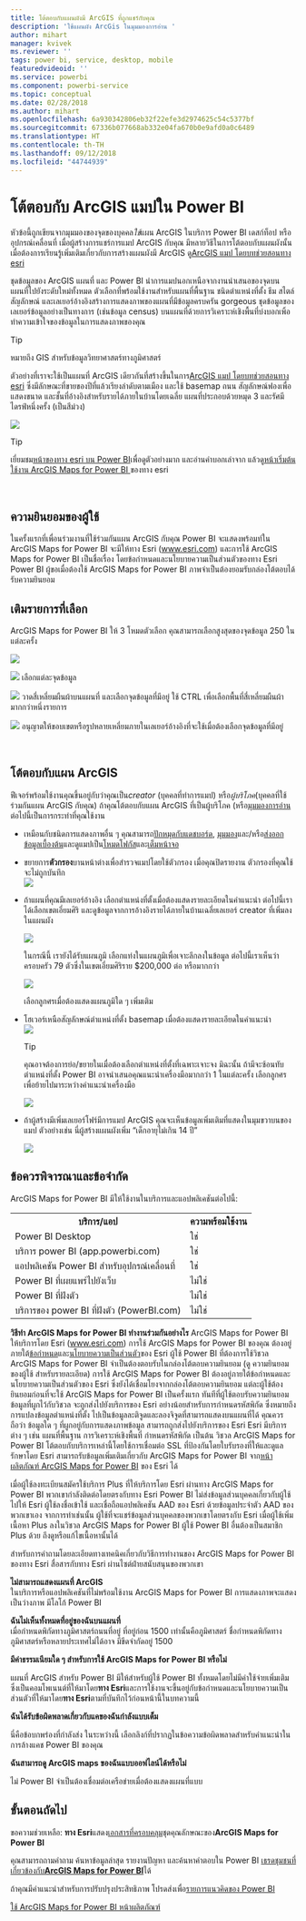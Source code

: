 ```yaml
---
title: โต้ตอบกับแผนผังมี ArcGIS ที่ถูกแชร์กับคุณ
description: 'ใช้แผนผัง ArcGis ในมุมมองการอ่าน '
author: mihart
manager: kvivek
ms.reviewer: ''
tags: power bi, service, desktop, mobile
featuredvideoid: ''
ms.service: powerbi
ms.component: powerbi-service
ms.topic: conceptual
ms.date: 02/28/2018
ms.author: mihart
ms.openlocfilehash: 6a930342806eb32f22efe3d2974625c54c5377bf
ms.sourcegitcommit: 67336b077668ab332e04fa670b0e9afd0a0c6489
ms.translationtype: HT
ms.contentlocale: th-TH
ms.lasthandoff: 09/12/2018
ms.locfileid: "44744939"
---
```

# <a name="interacting-with-arcgis-maps-in-power-bi"></a>โต้ตอบกับ ArcGIS แมปใน Power BI
หัวข้อนี้ถูกเขียนจากมุมมองของจุดของบุคคล*ใช้*แผน ArcGIS ในบริการ Power BI เดสก์ท็อป หรืออุปกรณ์เคลื่อนที่ เมื่อผู้สร้างการแชร์การแมป ArcGIS กับคุณ มีหลายวิธีในการโต้ตอบกับแผนผังนั้น  เมื่อต้องการเรียนรู้เพิ่มเติมเกี่ยวกับการสร้างแผนผังมี ArcGIS ดู[ArcGIS แมป โดยบทช่วยสอนทาง esri](../power-bi-visualization-arcgis.md)

ชุดข้อมูลของ ArcGIS แผนที่ และ Power BI นำการแมปนอกเหนือจากงานนำเสนอของจุดบนแผนที่ไปยังระดับใหม่ทั้งหมด ตัวเลือกที่พร้อมใช้งานสำหรับแผนที่พื้นฐาน ชนิดตำแหน่งที่ตั้ง ธีม สไตล์สัญลักษณ์ และเลเยอร์อ้างอิงสร้างการแสดงภาพของแผนที่มีข้อมูลครบครัน gorgeous ชุดข้อมูลของเลเยอร์ข้อมูลอย่างเป็นทางการ (เช่นข้อมูล census) บนแผนที่ด้วยการวิเคราะห์เชิงพื้นที่บ่งบอกเพิ้อทำความเข้าใจของข้อมูลในการแสดงภาพของคุณ

> [!TIP]
> หมายถึง GIS สำหรับข้อมูลวิทยาศาสตร์ทางภูมิศาสตร์
> 

ตัวอย่างที่เราจะใช้เป็นแผนที่ ArcGIS เดียวกันที่สร้างขึ้นในการ[ArcGIS แมป โดยบทช่วยสอนทาง esri](../power-bi-visualization-arcgis.md) ซึ่งมีลักษณะที่ขายของปีที่แล้วเรียงลำดับตามเมือง และใช้ basemap ถนน สัญลักษณ์ฟองเพื่อแสดงขนาด และชั้นที่อ้างอิงสำหรับรายได้ภายในบ้านโดยเฉลี่ย แผนที่ประกอบด้วยหมุด 3 และรัศมีไดรฟ์หนึ่งครั้ง (เป็นสีม่วง)

![](media/power-bi-visualizations-arcgis/power-bi-arcgis-esri-new.png)

> [!TIP]
> เยี่ยมชม[หน้าของทาง esri บน Power BI](https://www.esri.com/powerbi)เพื่อดูตัวอย่างมาก และอ่านคำบอกเล่าจาก แล้วดู[หน้าเริ่มต้นใช้งาน ArcGIS Maps for Power BI ](https://doc.arcgis.com/en/maps-for-powerbi/get-started/about-maps-for-power-bi.htm)ของทาง esri
> 
> 

<br/>

## <a name="user-consent"></a>ความยินยอมของผู้ใช้
ในครั้งแรกที่เพื่อนร่วมงานที่ใช้ร่วมกันแผน ArcGIS กับคุณ Power BI จะแสดงพร้อมท์ใน ArcGIS Maps for Power BI จะมีให้ทาง Esri (www.esri.com) และการใช้ ArcGIS Maps for Power BI เป็นชื่อเรื่อง โดยข้อกำหนดและนโยบายความเป็นส่วนตัวของทาง Esri Power BI ผู้ขอเมื่อต้องใช้ ArcGIS Maps for Power BI ภาพจำเป็นต้องยอมรับกล่องโต้ตอบได้รับความยินยอม

## <a name="selection-tools"></a>เติมรายการที่เลือก
ArcGIS Maps for Power BI ให้ 3 โหมดตัวเลือก คุณสามารถเลือกสูงสุดของจุดข้อมูล 250 ในแต่ละครั้ง

![](media/power-bi-visualizations-arcgis/power-bi-esri-selection-tools2.png)

![](media/power-bi-visualizations-arcgis/power-bi-esri-selection-single2.png) เลือกแต่ละจุดข้อมูล

![](media/power-bi-visualizations-arcgis/power-bi-esri-selection-marquee2.png) วาดสี่เหลี่ยมผืนผ้าบนแผนที่ และเลือกจุดข้อมูลที่มีอยู่ ใช้ CTRL เพื่อเลือกพื้นที่สี่เหลี่ยมผืนผ้ามากกว่าหนึ่งรายการ

![](media/power-bi-visualizations-arcgis/power-bi-esri-selection-reference-layer2.png) อนุญาตให้ขอบเขตหรือรูปหลายเหลี่ยมภายในเลเยอร์อ้างอิงที่จะใช้เมื่อต้องเลือกจุดข้อมูลที่มีอยู่

<br/>

## <a name="interacting-with-an-arcgis-map"></a>โต้ตอบกับแผน ArcGIS
ฟีเจอร์พร้อมใช้งานคุณขึ้นอยู่กับว่าคุณเป็น*creator* (บุคคลที่ทำการแมป) หรือ*ผู้บริโภค*(บุคคลที่ใช้ร่วมกันแผน ArcGIS กับคุณ) ถ้าคุณโต้ตอบกับแผน ArcGIS ที่เป็นผู้บริโภค (หรือ[มุมมองการอ่าน](../service-reading-view-and-editing-view.md)ต่อไปนี้เป็นการกระทำที่คุณใช้งาน

* เหมือนกับชนิดการแสดงภาพอื่น ๆ คุณสามารถ[ปักหมุดกับแดชบอร์ด](../service-dashboard-pin-tile-from-report.md), [มุมมอง](../service-reports-show-data.md)และ/หรือ[ส่งออกข้อมูลเบื้องต้น](../power-bi-visualization-export-data.md)และดูแมปเป็น[โหมดโฟกัส](../service-focus-mode.md)และ[เต็มหน้าจอ](../service-fullscreen-mode.md)    
* ขยายการ**ตัวกรอง**บานหน้าต่างเพื่อสำรวจแมปโดยใช้ตัวกรอง เมื่อคุณปิดรายงาน ตัวกรองที่คุณใช้จะไม่ถูกบันทึก    
    ![](media/power-bi-visualizations-arcgis/power-bi-filter-newer.png)  
* ถ้าแผนที่คุณมีเลเยอร์อ้างอิง เลือกตำแหน่งที่ตั้งเมื่อต้องแสดงรายละเอียดในคำแนะนำ ต่อไปนี้เราได้เลือกเขตเอี่ยมศิริ และดูข้อมูลจากการอ้างอิงรายได้ภายในบ้านเฉลี่ยเลเยอร์ creator ที่เพิ่มลงในแผนผัง
  
    ![](media/power-bi-visualizations-arcgis/power-bi-reference-layer.png)  
  
    ในกรณีนี้ เรายังได้รับแผนภูมิ เลือกแท่งในแผนภูมิเพื่อเจาะลึกลงในข้อมูล ต่อไปนี้เราเห็นว่า ครอบครัว 79 ตัวซึ่งในเขตเอี่ยมศิริราย $200,000 ต่อ หรือมากกว่า
  
    ![](media/power-bi-visualizations-arcgis/power-bi-tooltip-chart.png)
  
    เลือกลูกศรเมื่อต้องแสดงแผนภูมิใด ๆ เพิ่มเติม
* โฮเวอร์เหนือสัญลักษณ์ตำแหน่งที่ตั้ง basemap เมื่อต้องแสดงรายละเอียดในคำแนะนำ     
  ![](media/power-bi-visualizations-arcgis/power-bi-arcgis-hover.png)
  
  > [!TIP]
  > คุณอาจต้องการย่อ/ขยายในเมื่อต้องเลือกตำแหน่งที่ตั้งที่เฉพาะเจาะจง  มิฉะนั้น ถ้ามีจะซ้อนทับตำแหน่งที่ตั้ง Power BI อาจนำเสนอคุณแนะนำเครื่องมือมากกว่า 1 ในแต่ละครั้ง เลือกลูกศรเพื่อย้ายไปมาระหว่างคำแนะนำเครื่องมือ
  > 
  > ![](media/power-bi-visualizations-arcgis/power-bi-3-screens.png)
  > 
  > 
* ถ้าผู้สร้างมีเพิ่มเลเยอร์โฟร์มีการแมป ArcGIS คุณจะเห็นข้อมูลเพิ่มเติมที่แสดงในมุมขวาบนของแมป  ตัวอย่างเช่น นี่ผู้สร้างแผนผังเพิ่ม “เด็กอายุไม่เกิน 14 ปี”
  
    ![](media/power-bi-visualizations-arcgis/power-bi-demographics.png)

## <a name="considerations-and-limitations"></a>ข้อควรพิจารณาและข้อจำกัด
ArcGIS Maps for Power BI มีให้ใช้งานในบริการและแอปพลิเคชันต่อไปนี้:

<table>
<tr><th>บริการ/แอป</th><th>ความพร้อมใช้งาน</th></tr>
<tr>
<td>Power BI Desktop</td>
<td>ใช่</td>
</tr>
<tr>
<td>บริการ power BI (app.powerbi.com)</td>
<td>ใช่</td>
</tr>
<tr>
<td>แอปพลิเคชัน Power BI สำหรับอุปกรณ์เคลื่อนที่</td>
<td>ใช่</td>
</tr>
<tr>
<td>Power BI ที่เผยแพร่ไปยังเว็บ</td>
<td>ไม่ใช่</td>
</tr>
<tr>
<td>Power BI ที่ฝังตัว</td>
<td>ไม่ใช่</td>
</tr>
<tr>
<td>บริการของ power BI ที่ฝังตัว (PowerBI.com)</td>
<td>ไม่ใช่</td>
</tr>
</table>

**วิธีทำ ArcGIS Maps for Power BI ทำงานร่วมกันอย่างไร**
ArcGIS Maps for Power BI ให้บริการโดย Esri (www.esri.com) การใช้ ArcGIS Maps for Power BI ของคุณ ต้องอยู่ภายใต้[ข้อกำหนด](https://go.microsoft.com/fwlink/?LinkID=8263222)และ[นโยบายความเป็นส่วนตัว](https://go.microsoft.com/fwlink/?LinkID=826323)ของ Esri ผู้ใช้ Power BI ที่ต้องการใช้วิชวล ArcGIS Maps for Power BI จำเป็นต้องตอบรับในกล่องโต้ตอบความยินยอม (ดู ความยินยอมของผู้ใช้ สำหรับรายละเอียด)  การใช้ ArcGIS Maps for Power BI ต้องอยู่ภายใต้ข้อกำหนดและนโยบายความเป็นส่วนตัวของ Esri ซึ่งยังได้เชื่อมโยงจากกล่องโต้ตอบความยินยอม แต่ละผู้ใช้ต้องยินยอมก่อนที่จะใช้ ArcGIS Maps for Power BI เป็นครั้งแรก ทันทีที่ผู้ใช้ตอบรับความยินยอม ข้อมูลที่ผูกไว้กับวิชวล จะถูกส่งไปยังบริการของ Esri อย่างน้อยสำหรับการกำหนดรหัสพิกัด ซึ่งหมายถึงการแปลงข้อมูลตำแหน่งที่ตั้ง ไปเป็นข้อมูลละติจูดและลองจิจูดที่สามารถแสดงบนแผนที่ได้ คุณควรถือว่า ข้อมูลใด ๆ ที่ผูกอยู่กับการแสดงภาพข้อมูล สามารถถูกส่งไปยังบริการของ Esri Esri มีบริการต่าง ๆ เช่น แผนที่พื้นฐาน การวิเคราะห์เชิงพื้นที่ กำหนดรหัสพิกัด เป็นต้น วิชวล ArcGIS Maps for Power BI โต้ตอบกับบริการเหล่านี้โดยใช้การเชื่อมต่อ SSL ที่ป้องกันโดยใบรับรองที่ให้และดูแลรักษาโดย Esri สามารถรับข้อมูลเพิ่มเติมเกี่ยวกับ ArcGIS Maps for Power BI จาก[หน้าผลิตภัณฑ์ ArcGIS Maps for Power BI](https://www.esri.com/powerbi) ของ Esri ได้

เมื่อผู้ใช้ลงทะเบียนสมัครใช้บริการ Plus ที่ให้บริการโดย Esri ผ่านทาง ArcGIS Maps for Power BI พวกเขากำลังติดต่อโดยตรงกับทาง Esri Power BI ไม่ส่งข้อมูลส่วนบุคคลเกี่ยวกับผู้ใช้ไปให้ Esri ผู้ใช้ลงชื่อเข้าใช้ และเชื่อถือแอปพลิเคชัน AAD ของ Esri ด้วยข้อมูลประจำตัว AAD ของพวกเขาเอง จากการทำเช่นนั้น ผู้ใช้ที่จะแชร์ข้อมูลส่วนบุคคลของพวกเขาโดยตรงกับ Esri เมื่อผู้ใช้เพิ่มเนื้อหา Plus ลงในวิชวล ArcGIS Maps for Power BI ผู้ใช้ Power BI อื่นต้องเป็นสมาชิก Plus ด้วย ถึงดูหรือแก้ไขเนื้อหานั้นได้ 

สำหรับการคำถามโดยละเอียดทางเทคนิคเกี่ยวกับวิธีการทำงานของ ArcGIS Maps for Power BI ของทาง Esri สื่อสารกับทาง Esri ผ่านไซต์ฝ่ายสนับสนุนของพวกเขา

**ไม่สามารถแสดงแผนที่ ArcGIS**    
ในบริการหรือแอปพลิเคชันที่ไม่พร้อมใช้งาน ArcGIS Maps for Power BI การแสดงภาพจะแสดงเป็นว่างภาพ มีโลโก้ Power BI

**ฉันไม่เห็นทั้งหมดที่อยู่ของฉันบนแผนที่**    
เมื่อกำหนดพิกัดทางภูมิศาสตร์ถนนที่อยู่ ที่อยู่ก่อน 1500 เท่านั้นคือภูมิศาสตร์ ชื่อกำหนดพิกัดทางภูมิศาสตร์หรือหลายประเทศไม่ได้อาจ มีขีดจำกัดอยู่ 1500

**มีค่าธรรมเนียมใด ๆ สำหรับการใช้ ArcGIS Maps for Power BI หรือไม่**

แผนที่ ArcGIS สำหรับ Power BI มีให้สำหรับผู้ใช้ Power BI ทั้งหมดโดยไม่มีค่าใช้จ่ายเพิ่มเติม ซึ่งเป็นคอมโพเนนต์ที่ให้มาโดย**ทาง Esri**และการใช้งานจะขึ้นอยู่กับข้อกำหนดและนโยบายความเป็นส่วนตัวที่ให้มาโดย**ทาง Esri**ตามที่บันทึกไว้ก่อนหน้านี้ในบทความนี้

**ฉันได้รับข้อผิดพลาดเกี่ยวกับแคของฉันกำลังแบบเต็ม**

นี่คือข้อบกพร่องที่กำลังส่ง  ในระหว่างนี้ เลือกลิงก์ที่ปรากฏในข้อความข้อผิดพลาดสำหรับคำแนะนำในการล้างแคช Power BI ของคุณ

**ฉันสามารถดู ArcGIS maps ของฉันแบบออฟไลน์ได้หรือไม่**

ไม่ Power BI จำเป็นต้องเชื่อมต่อเครือข่ายเมื่อต้องแสดงแผนที่แบบ

## <a name="next-steps"></a>ขั้นตอนถัดไป
ขอความช่วยเหลือ: **ทาง Esri**แสดง[เอกสารที่ครอบคลุม](https://go.microsoft.com/fwlink/?LinkID=828772)ชุดคุณลักษณะของ**ArcGIS Maps for Power BI**

คุณสามารถถามคำถาม ค้นหาข้อมูลล่าสุด รายงานปัญหา และค้นหาคำตอบใน Power BI [เธรดชุมชนที่เกี่ยวข้องกับ**ArcGIS Maps for Power BI**](https://go.microsoft.com/fwlink/?LinkID=828771)ได้

ถ้าคุณมีคำแนะนำสำหรับการปรับปรุงประสิทธิภาพ โปรดส่งเพื่อ[รายการแนวคิดของ Power BI](https://ideas.powerbi.com)

[ใช้ ArcGIS Maps for Power BI หน้าผลิตภัณฑ์](https://www.esri.com/powerbi)

